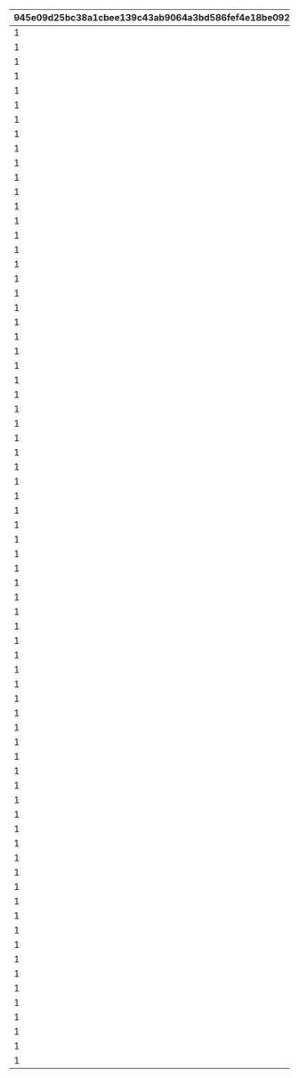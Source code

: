 |945e09d25bc38a1cbee139c43ab9064a3bd586fef4e18be092fd39d36473729c|f74533e163e24ec06d691ba7c991f5781af7e403a8d3881b1397ff1dd60da1db|2ab64c207aa9d38313ecc00a39d91c23dd5b98a6ebbcc09efce3c4972bbfe5ae|af3e08dcd2af52084727d2680d7e3659f3deb58be9a329a82f81fc835be4a62d|566cb42381b5cb34f9e7489f10e2357aa044329b2484b282a3b3bfcd783098a8|525b756258002d123169f2fdaec75609997e00bde35729ada5c23dc44520ebd3|24602edf50b60b49f47925c8820d5e370e53ad65ffc6c017e3bedd5b600034b4|bfe9e8bdcf5153de30274a8ee0a8a7c0ac098fe7fca5ece2e804aad360223192|dc34f7bb0bcc144d9eb2651c6cf63491c56a9d1826164cf2513dd34ab47a976a|bd8a0e84e058c9ace4129f7a1ce966b312da2b33f79f843724d81fa55fdc01fc|9ed8a5ffc66180546b8051efafc4a05e8caea735a198e7b71419e49cc3bd40a0|22294b799d3ee82d6b1b25038e98e9f3d3a1de47f1e47eed5cf9bb96b89a86af|
| --- | --- | --- | --- | --- | --- | --- | --- | --- | --- | --- | --- |
|1|500000000|92407110|1|92407120|0|90|924072101|924073101|92407|1|924071100|
|1|1000000000|92407120|2|92407130|92407110|90|924072102|924073102|92407|2|924071200|
|1|1500000000|92407130|3|92407140|92407120|90|924072103|924073103|92407|3|924071300|
|1|0|92407140|4|0|92407130|90|924072104|924073104|92407|3|924071400|
|1|500000000|92407210|1|92407220|0|90|924072201|924073201|92407|1|924072100|
|1|1000000000|92407220|2|92407230|92407210|90|924072202|924073202|92407|2|924072200|
|1|1500000000|92407230|3|92407240|92407220|90|924072203|924073203|92407|3|924072300|
|1|0|92407240|4|0|92407230|90|924072204|924073204|92407|3|924072400|
|1|500000000|92407310|1|92407320|0|90|924072301|924073301|92407|1|924073100|
|1|1000000000|92407320|2|92407330|92407310|90|924072302|924073302|92407|2|924073200|
|1|1500000000|92407330|3|92407340|92407320|90|924072303|924073303|92407|3|924073300|
|1|0|92407340|4|0|92407330|90|924072304|924073304|92407|3|924073400|
|1|500000000|92408110|1|92408120|0|90|924082101|924083101|92408|1|924081100|
|1|1000000000|92408120|2|92408130|92408110|90|924082102|924083102|92408|2|924081200|
|1|1500000000|92408130|3|92408140|92408120|90|924082103|924083103|92408|3|924081300|
|1|0|92408140|4|0|92408130|90|924082104|924083104|92408|3|924081400|
|1|500000000|92408210|1|92408220|0|90|924082201|924083201|92408|1|924082100|
|1|1000000000|92408220|2|92408230|92408210|90|924082202|924083202|92408|2|924082200|
|1|1500000000|92408230|3|92408240|92408220|90|924082203|924083203|92408|3|924082300|
|1|0|92408240|4|0|92408230|90|924082204|924083204|92408|3|924082400|
|1|500000000|92408310|1|92408320|0|90|924082301|924083301|92408|1|924083100|
|1|1000000000|92408320|2|92408330|92408310|90|924082302|924083302|92408|2|924083200|
|1|1500000000|92408330|3|92408340|92408320|90|924082303|924083303|92408|3|924083300|
|1|0|92408340|4|0|92408330|90|924082304|924083304|92408|3|924083400|
|1|500000000|92409110|1|92409120|0|90|924092101|924093101|92409|1|924091100|
|1|1000000000|92409120|2|92409130|92409110|90|924092102|924093102|92409|2|924091200|
|1|1500000000|92409130|3|92409140|92409120|90|924092103|924093103|92409|3|924091300|
|1|0|92409140|4|0|92409130|90|924092104|924093104|92409|4|924091400|
|1|500000000|92409210|1|92409220|0|90|924092201|924093201|92409|1|924092100|
|1|1000000000|92409220|2|92409230|92409210|90|924092202|924093202|92409|2|924092200|
|1|1500000000|92409230|3|92409240|92409220|90|924092203|924093203|92409|3|924092300|
|1|0|92409240|4|0|92409230|90|924092204|924093204|92409|4|924092400|
|1|500000000|92409310|1|92409320|0|90|924092301|924093301|92409|1|924093100|
|1|1000000000|92409320|2|92409330|92409310|90|924092302|924093302|92409|2|924093200|
|1|1500000000|92409330|3|92409340|92409320|90|924092303|924093303|92409|3|924093300|
|1|0|92409340|4|0|92409330|90|924092304|924093304|92409|4|924093400|
|1|500000000|92410110|1|92410120|0|90|924102101|924103101|92410|1|924101100|
|1|1000000000|92410120|2|92410130|92410110|90|924102102|924103102|92410|2|924101200|
|1|1500000000|92410130|3|92410140|92410120|90|924102103|924103103|92410|3|924101300|
|1|0|92410140|4|0|92410130|90|924102104|924103104|92410|4|924101400|
|1|500000000|92410210|1|92410220|0|90|924102201|924103201|92410|1|924102100|
|1|1000000000|92410220|2|92410230|92410210|90|924102202|924103202|92410|2|924102200|
|1|1500000000|92410230|3|92410240|92410220|90|924102203|924103203|92410|3|924102300|
|1|0|92410240|4|0|92410230|90|924102204|924103204|92410|4|924102400|
|1|500000000|92410310|1|92410320|0|90|924102301|924103301|92410|1|924103100|
|1|1000000000|92410320|2|92410330|92410310|90|924102302|924103302|92410|2|924103200|
|1|1500000000|92410330|3|92410340|92410320|90|924102303|924103303|92410|3|924103300|
|1|0|92410340|4|0|92410330|90|924102304|924103304|92410|4|924103400|
|1|500000000|92411110|1|92411120|0|90|924112101|924113101|92411|1|924111100|
|1|1000000000|92411120|2|92411130|92411110|90|924112102|924113102|92411|2|924111200|
|1|1500000000|92411130|3|92411140|92411120|90|924112103|924113103|92411|3|924111300|
|1|0|92411140|4|0|92411130|90|924112104|924113104|92411|4|924111400|
|1|500000000|92411210|1|92411220|0|90|924112201|924113201|92411|1|924112100|
|1|1000000000|92411220|2|92411230|92411210|90|924112202|924113202|92411|2|924112200|
|1|1500000000|92411230|3|92411240|92411220|90|924112203|924113203|92411|3|924112300|
|1|0|92411240|4|0|92411230|90|924112204|924113204|92411|4|924112400|
|1|500000000|92411310|1|92411320|0|90|924112301|924113301|92411|1|924113100|
|1|1000000000|92411320|2|92411330|92411310|90|924112302|924113302|92411|2|924113200|
|1|1500000000|92411330|3|92411340|92411320|90|924112303|924113303|92411|3|924113300|
|1|0|92411340|4|0|92411330|90|924112304|924113304|92411|4|924113400|
|1|500000000|92412110|1|92412120|0|90|924122101|924123101|92412|1|924121100|
|1|1000000000|92412120|2|92412130|92412110|90|924122102|924123102|92412|2|924121200|
|1|1500000000|92412130|3|92412140|92412120|90|924122103|924123103|92412|3|924121300|
|1|0|92412140|4|0|92412130|90|924122104|924123104|92412|4|924121400|
|1|500000000|92412210|1|92412220|0|90|924122201|924123201|92412|1|924122100|
|1|1000000000|92412220|2|92412230|92412210|90|924122202|924123202|92412|2|924122200|
|1|1500000000|92412230|3|92412240|92412220|90|924122203|924123203|92412|3|924122300|
|1|0|92412240|4|0|92412230|90|924122204|924123204|92412|4|924122400|
|1|500000000|92412310|1|92412320|0|90|924122301|924123301|92412|1|924123100|
|1|1000000000|92412320|2|92412330|92412310|90|924122302|924123302|92412|2|924123200|
|1|1500000000|92412330|3|92412340|92412320|90|924122303|924123303|92412|3|924123300|
|1|0|92412340|4|0|92412330|90|924122304|924123304|92412|4|924123400|